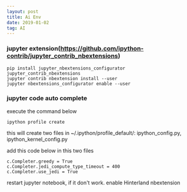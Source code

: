 ```yaml
---
layout: post
title: Ai Env
date: 2019-01-02
tag: AI
---
```


### jupyter extension(https://github.com/ipython-contrib/jupyter_contrib_nbextensions)
    pip install jupyter_nbextensions_configurator jupyter_contrib_nbextensions
    jupyter contrib nbextension install --user
    jupyter nbextensions_configurator enable --user

### jupyter code auto complete
execute the command below

    ipython profile create

this will create two files in ~/.ipython/profile_default/:  ipython_config.py,   ipython_kernel_config.py

add this code below in this two files

    c.Completer.greedy = True
    c.Completer.jedi_compute_type_timeout = 400
    c.Completer.use_jedi = True

restart jupyter notebook, if it don't work. enable Hinterland nbextension

